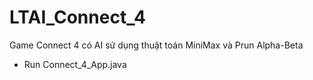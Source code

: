 # LTAI_Connect_4
Game Connect 4 có AI sử dụng thuật toán MiniMax và Prun Alpha-Beta

- Run Connect_4_App.java
